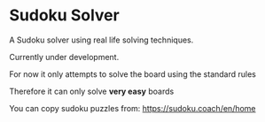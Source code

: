 # Sudoku Solver
 A Sudoku solver using real life solving techniques.
 
 Currently under development.

 For now it only attempts to solve the board using the standard rules
 
 Therefore it can only solve **very easy** boards

 You can copy sudoku puzzles from: https://sudoku.coach/en/home
